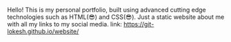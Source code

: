 Hello!
This is my personal portfolio, built using advanced cutting edge technologies such as HTML(😎) and CSS(😎).
Just a static website about me with all my links to my social media.
link: https://git-lokesh.github.io/website/